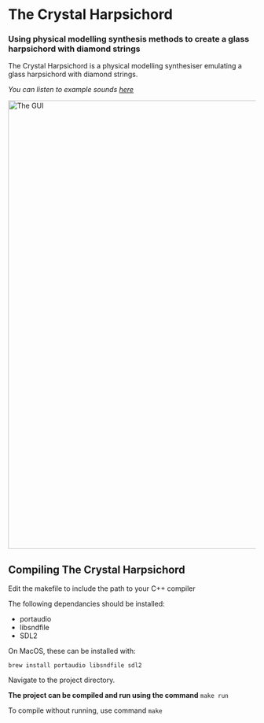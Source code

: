# The Crystal Harpsichord
### Using physical modelling synthesis methods to create a glass harpsichord with diamond strings

The Crystal Harpsichord is a physical modelling synthesiser emulating a glass harpsichord with diamond strings.

_You can listen to example sounds_ [_here_](Generated%20Wav%20Files/readme.md)

<img width="912" alt="The GUI" src="https://github.com/MahonHughes/TheCrystalHarpsichord/assets/34442699/5bf44602-d610-48a3-886d-732a29a39641">

## Compiling The Crystal Harpsichord

Edit the makefile to include the path to your C++ compiler

The following dependancies should be installed:
 - portaudio
 - libsndfile
 - SDL2

On MacOS, these can be installed with:
```
brew install portaudio libsndfile sdl2
```

Navigate to the project directory.

**The project can be compiled and run using the command** `make run`

To compile without running, use command `make`
